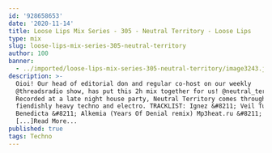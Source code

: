 ```yaml
---
id: '928658653'
date: '2020-11-14'
title: Loose Lips Mix Series - 305 - Neutral Territory - Loose Lips
type: mix
slug: loose-lips-mix-series-305-neutral-territory
author: 100
banner:
  - ../imported/loose-lips-mix-series-305-neutral-territory/image3243.jpeg
description: >-
  Oioi! Our head of editorial don and regular co-host on our weekly
  @threadsradio show, has put this 2h mix together for us! @neutral_territory
  Recorded at a late night house party, Neutral Territory comes through with
  fiendishly heavy techno and electro. TRACKLIST: Ignez &#8211; Veil Tulia
  Benedicta &#8211; Alkemia (Years Of Denial remix) Mp3heat.ru &#8211; Tension
  [...]Read More...
published: true
tags: Techno
---
```

